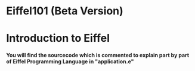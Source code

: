 # Eiffel101 (Beta Version)
<h1>Introduction to Eiffel

<h4>You will find the sourcecode which is commented to explain part by part of Eiffel Programming Language in "application.e"

